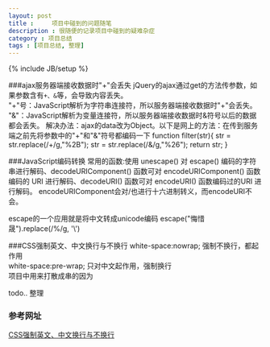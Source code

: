 ```yaml
---
layout: post
title : 	项目中碰到的问题随笔
description : 很随便的记录项目中碰到的疑难杂症
category : 项目总结
tags : [项目总结, 整理]
---
```

{% include JB/setup %}

###ajax服务器端接收数据时"+"会丢失
jQuery的ajax通过get的方法传参数，如果参数含有`+、&`等，会导致内容丢失。		
"+"号：JavaScript解析为字符串连接符，所以服务器端接收数据时"+"会丢失。		
"&"：JavaScript解析为变量连接符，所以服务器端接收数据时&符号以后的数据都会丢失。	
解决办法：ajax的data改为Object。以下是网上的方法：在传到服务端之前先将参数中的"+"和"&"符号都编码一下
	function filter(str){
	    str = str.replace(/\+/g,"%2B");
	    str = str.replace(/\&/g,"%26");
	    return str;
	}


###JavaScript编码转换
常用的函数:使用 unescape() 对 escape() 编码的字符串进行解码、decodeURIComponent() 函数可对 encodeURIComponent() 函数编码的 URI 进行解码、decodeURI() 函数可对 encodeURI() 函数编码过的URI 进行解码。 encodeURIComponent会对/也进行十六进制转义，而encodeURI不会。

escape的一个应用就是将中文转成unicode编码
	escape("悔惜晟").replace(/%/g, '\\')


###CSS强制英文、中文换行与不换行
white-space:nowrap; 强制不换行，都起作用	
white-space:pre-wrap; 只对中文起作用，强制换行	
项目中用来打散成串的因为


todo.. 整理

### 参考网址
[CSS强制英文、中文换行与不换行](http://zmingcx.com/css-compulsory-english-chinese-and-non-wrapping-line.html#)

 
